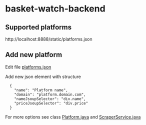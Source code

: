 # basket-watch-backend

## Supported platforms
http://localhost:8888/static/platforms.json

## Add new platform
Edit file [platforms.json](src/main/resources/static/platforms.json)

Add new json element with structure  
```
  {
    "name": "Platform name",
    "domain": "platform.domain.com",
    "nameJsoupSelector": "div.name",
    "priceJsoupSelector": "div.price"
  }
```

For more options see class [Platform.java](src/main/java/basket/watch/backend/scraper/Platform.java) and
[ScraperService.java](src/main/java/basket/watch/backend/scraper/ScraperService.java)  
